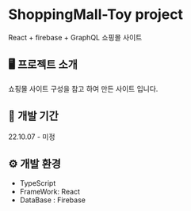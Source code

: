 # ShoppingMall-Toy project

React + firebase + GraphQL 쇼핑몰 사이트 

## 🖥  프로젝트 소개 
쇼핑몰 사이트 구성을 참고 하여 만든 사이트 입니다.

## 📆  개발 기간 
22.10.07 - 미정

## ⚙ 개발 환경  
- TypeScript
- FrameWork: React
- DataBase : Firebase
